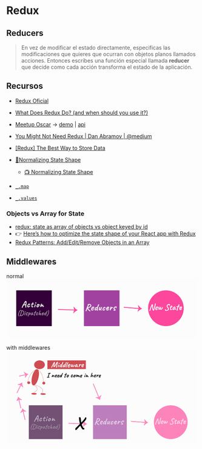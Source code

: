 # Redux

## Reducers

> En vez de modificar el estado directamente, especificas las modificaciones que quieres que ocurran con objetos planos llamados acciones. Entonces escribes una función especial llamada **reducer** que decide como cada acción transforma el estado de la aplicación.

## Recursos

- [Redux Oficial](https://es.redux.js.org/)
- [What Does Redux Do? (and when should you use it?)](https://daveceddia.com/what-does-redux-do/)
- [Meetup Oscar](https://www.meetup.com/es-ES/js-coders/events/256400816/) → [demo](https://gitlab.com/oscmedgon/reactreduxdemo) | [api](https://gitlab.com/oscmedgon/reactreduxdemoapi)

- [You Might Not Need Redux | Dan Abramov | @medium](https://medium.com/@dan_abramov/you-might-not-need-redux-be46360cf367)

- [[Redux] The Best Way to Store Data](https://www.youtube.com/watch?v=aJxcVidE0I0&feature=youtu.be)

- [📄Normalizing State Shape](https://redux.js.org/recipes/structuring-reducers/normalizing-state-shape)

  - [📺 Normalizing State Shape](https://egghead.io/lessons/javascript-redux-normalizing-the-state-shape)

- [`_.map`](https://lodash.com/docs/4.17.11#map)
- [`_.values`](https://lodash.com/docs/4.17.11#values)

### Objects vs Array for State

- [redux: state as array of objects vs object keyed by id](https://stackoverflow.com/questions/38445006/redux-state-as-array-of-objects-vs-object-keyed-by-id)
- 👉 [Here’s how to optimize the state shape of your React app with Redux](https://medium.freecodecamp.org/optimising-the-state-shape-of-your-react-app-with-redux-3a280e6ef436)
- [Redux Patterns: Add/Edit/Remove Objects in an Array](https://hackernoon.com/redux-patterns-add-edit-remove-objects-in-an-array-6ee70cab2456)

## Middlewares

normal
![](./img/redux-flow.png)

with middlewares
![](./img/redux-flow-with-middleware.png)
